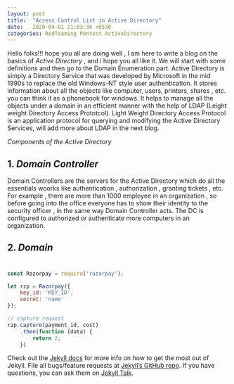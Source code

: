```yaml
---
layout: post
title:  "Access Control List in Active Directory"
date:   2020-04-01 21:03:36 +0530
categories: RedTeaming Pentest ActiveDirectory
---
```

Hello folks!!! hope you all are doing well , I am here to write a blog on the basics of *Active Directory* , and i hope you all like it. We will start with some definitions and then go to the Domain Enumeration part.
Active Directory is simply a Directory Service that was developed by Microsoft in the mid 1990s to replace the old Windows-NT style user authentication. It stores information about all the objects like computer, users, printers, shares , etc. you can think it as a phonebook for windows. It helps to manage all the objects under a domain in an efficient manner with the help of LDAP (Leight weight Directory Access Prototcol). Light Weight Directory Access Protocol is an application protocol for querying and modifying the Active Directory Services, will add more about LDAP in the next blog.


*Components of the Active Directory*

## 1. *Domain Controller* 

Domain Controllers are the servers for the Active Directory which do all the essentials woorks like authentication , authorization , granting tickets , etc. For example , there are more than 1000 employee in an organization , so before going into the office everyone has to show their identity to the security officer , in the same way Domain Controller acts. The DC is configured to authorized or authenticate more computers in an organization.

## 2. *Domain*
#


```javascript
const Razorpay = require('razorpay');

let rzp = Razorpay({
	key_id: 'KEY_ID',
	secret: 'name'
});

// capture request
rzp.capture(payment_id, cost)
	.then(function (data) {
		return 2;
	})
```

Check out the [Jekyll docs][jekyll-docs] for more info on how to get the most out of Jekyll. File all bugs/feature requests at [Jekyll’s GitHub repo][jekyll-gh]. If you have questions, you can ask them on [Jekyll Talk][jekyll-talk].

[jekyll-docs]: https://jekyllrb.com/docs/home
[jekyll-gh]:   https://github.com/jekyll/jekyll
[jekyll-talk]: https://talk.jekyllrb.com/
